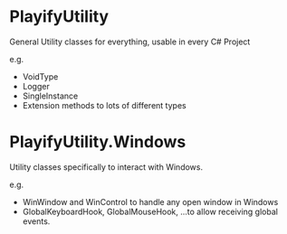 # PlayifyUtility

General Utility classes for everything, usable in every C# Project

e.g.
* VoidType
* Logger
* SingleInstance
* Extension methods to lots of different types


# PlayifyUtility.Windows

Utility classes specifically to interact with Windows.

e.g.
* WinWindow and WinControl to handle any open window in Windows
* GlobalKeyboardHook, GlobalMouseHook, ...to allow receiving global events.